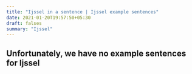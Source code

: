 ```yaml
---
title: "Ijssel in a sentence | Ijssel example sentences"
date: 2021-01-20T19:57:50+05:30
draft: falses
summary: "Ijssel"
---
```

## Unfortunately, we have no example sentences for Ijssel                 
